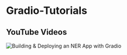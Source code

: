 # Gradio-Tutorials

## YouTube Videos
![Building & Deploying an NER App with Gradio](https://youtu.be/2iRsk7HM6kg)
